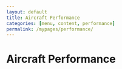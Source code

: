 ```yaml
---
layout: default
title: Aircraft Performance
categories: [menu, content, performance]
permalink: /mypages/performance/
---
```


# Aircraft Performance
